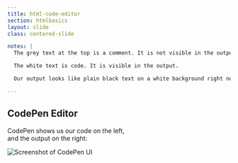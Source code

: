 ```yaml
---
title: html-code-editor
section: htmlbasics
layout: slide
class: centered-slide

notes: |
  The grey text at the top is a comment. It is not visible in the output.

  The white text is code. It is visible in the output.

  Our output looks like plain black text on a white background right now. Take a look at the next slide to see what we will be creating.

---
```


## CodePen Editor

CodePen shows us our code on the left,<br>
and the output on the right:

![Screenshot of CodePen UI](/Building-the-Web/slides/workshop/htmlbasics/images/codepen-html.png)

